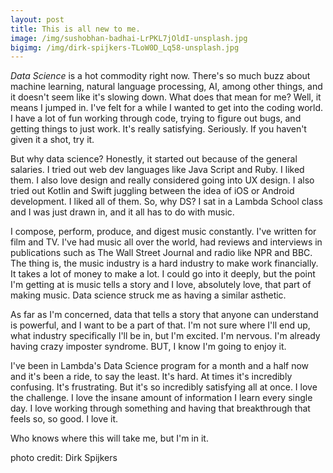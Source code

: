 ```yaml
---
layout: post
title: This is all new to me. 
image: /img/sushobhan-badhai-LrPKL7jOldI-unsplash.jpg
bigimg: /img/dirk-spijkers-TLoW0D_Lq58-unsplash.jpg
---
```


<i>Data Science</i> is a hot commodity right now. There's so much buzz about machine learning, natural language processing, AI, among other things, and it doesn't seem like it's slowing down. What does that mean for me? Well, it means I jumped in. I've felt for a while I wanted to get into the coding world. I have a lot of fun working through code, trying to figure out bugs, and getting things to just work. It's really satisfying. Seriously. If you haven't given it a shot, try it. 

But why data science? Honestly, it started out because of the general salaries. I tried out web dev languages like Java Script and Ruby. I liked them. I also love design and really considered going into UX design. I also tried out Kotlin and Swift juggling between the idea of iOS or Android development. I liked all of them. So, why DS? I sat in a Lambda School class and I was just drawn in, and it all has to do with music.

I compose, perform, produce, and digest music constantly. I've written for film and TV. I've had music all over the world, had reviews and interviews in publications such as The Wall Street Journal and radio like NPR and BBC. The thing is, the music industry is a hard industry to make work financially. It takes a lot of money to make a lot. I could go into it deeply, but the point I'm getting at is music tells a story and I love, absolutely love, that part of making music. Data science struck me as having a similar asthetic. 

As far as I'm concerned, data that tells a story that anyone can understand is powerful, and I want to be a part of that. I'm not sure where I'll end up, what industry specifically I'll be in, but I'm excited. I'm nervous. I'm already having crazy imposter syndrome. BUT, I know I'm going to enjoy it. 

I've been in Lambda's Data Science program for a month and a half now and it's been a ride, to say the least. It's hard. At times it's incredibly confusing. It's frustrating. But it's so incredibly satisfying all at once. I love the challenge. I love the insane amount of information I learn every single day. I love working through something and having that breakthrough that feels so, so good. I love it. 

Who knows where this will take me, but I'm in it. 



photo credit: Dirk Spijkers
